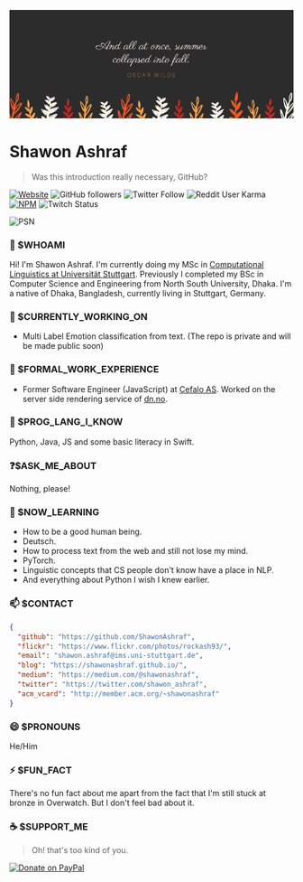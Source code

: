  <!--
**ShawonAshraf/ShawonAshraf** is a ✨ _special_ ✨ repository because its `README.md` (this file) appears on your GitHub profile.

Here are some ideas to get you started:

- 🔭 I’m currently working on ...
- 🌱 I’m currently learning ...
- 👯 I’m looking to collaborate on ...
- 🤔 I’m looking for help with ...
- 💬 Ask me about ...
- 📫 How to reach me: ...
- 😄 Pronouns: ...
- ⚡ Fun fact: ...
-->
![cover](https://github.com/ShawonAshraf/ShawonAshraf/blob/master/20638697_10214017892586467_2729018121754415081_n.jpg)

# Shawon Ashraf
> Was this introduction really necessary, GitHub?

[![Website](https://img.shields.io/badge/--website?label=Website&logo=safari&style=social)](https://www.shawonashraf.com)
![GitHub followers](https://img.shields.io/github/followers/ShawonAshraf?style=social)
![Twitter Follow](https://img.shields.io/twitter/follow/shawon_ashraf?style=social)
![Reddit User Karma](https://img.shields.io/reddit/user-karma/combined/shawon-ashraf-93?style=social)
[![NPM](https://img.shields.io/badge/--npm?label=NPM&logo=npm&style=social)](https://www.npmjs.com/~rockash93)
![Twitch Status](https://img.shields.io/twitch/status/shawon_ashraf)

![PSN](https://card.psnprofiles.com/1/rockash93.png)


### 🤔 $WHOAMI
Hi! I'm Shawon Ashraf.
I'm currently doing my MSc in [Computational Linguistics at Universität Stuttgart](https://www.ims.uni-stuttgart.de). Previously I completed my BSc in Computer Science and Engineering from North South University, Dhaka. I'm a native of Dhaka, Bangladesh, currently living in Stuttgart, Germany.

### 🔭 $CURRENTLY_WORKING_ON
- Multi Label Emotion classification from text. (The repo is private and will be made public soon)

### 🧳 $FORMAL_WORK_EXPERIENCE
- Former Software Engineer (JavaScript) at [Cefalo AS](https://www.cefalo.com/). Worked on the server side rendering service of [dn.no](https://www.dn.no).

### 👾 $PROG_LANG_I_KNOW
Python, Java, JS and some basic literacy in Swift.

### ❓$ASK_ME_ABOUT
Nothing, please!

### 🌱 $NOW_LEARNING
- How to be a good human being.
- Deutsch.
- How to process text from the web and still not lose my mind.
- PyTorch.
- Linguistic concepts that CS people don't know have a place in NLP.
- And everything about Python I wish I knew earlier.

### 📫 $CONTACT
```json
{
  "github": "https://github.com/ShawonAshraf",
  "flickr": "https://www.flickr.com/photos/rockash93/",
  "email": "shawon.ashraf@ims.uni-stuttgart.de",
  "blog": "https://shawonashraf.github.io/",
  "medium": "https://medium.com/@shawonashraf",
  "twitter": "https://twitter.com/shawon_ashraf",
  "acm_vcard": "http://member.acm.org/~shawonashraf"
}
```

### 😄 $PRONOUNS
He/Him

### ⚡ $FUN_FACT
There's no fun fact about me apart from the fact that I'm still stuck at bronze in Overwatch. But I don't feel bad about it.

### ☕️ $SUPPORT_ME
> Oh! that's too kind of you.

[![Donate on PayPal](https://img.shields.io/badge/--paypal?label=PayPal&logo=PayPal&style=social)](https://www.paypal.me/shawonashrafde)


